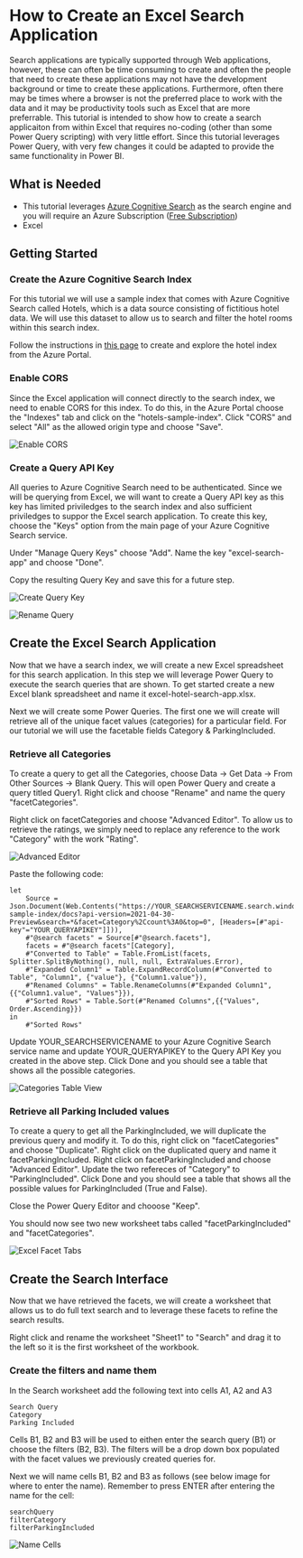 # How to Create an Excel Search Application

Search applications are typically supported through Web applications, however, these can often be time consuming to create and often the people that need to create these applications may not have the development background or time to create these applications. Furthermore, often there may be times where a browser is not the preferred place to work with the data and it may be productivity tools such as Excel that are more preferrable. This tutorial is intended to show how to create a search applicaiton from within Excel that requires no-coding (other than some Power Query scripting) with very little effort. Since this tutorial leverages Power Query, with very few changes it could be adapted to provide the same functionality in Power BI.

## What is Needed
- This tutorial leverages [Azure Cognitive Search](https://learn.microsoft.com/azure/search/search-what-is-azure-search) as the search engine and you will require an Azure Subscription ([Free Subscription](https://azure.microsoft.com/free/))
- Excel 

## Getting Started
### Create the Azure Cognitive Search Index
For this tutorial we will use a sample index that comes with Azure Cognitive Search called Hotels, which is a data source consisting of fictitious hotel data. We will use this dataset to allow us to search and filter the hotel rooms within this search index.

Follow the instructions in [this page](https://learn.microsoft.com/en-us/azure/search/search-get-started-portal) to create and explore the hotel index from the Azure Portal.

### Enable CORS
Since the Excel application will connect directly to the search index, we need to enable CORS for this index. To do this, in the Azure Portal choose the "Indexes" tab and click on the "hotels-sample-index". Click "CORS" and select "All" as the allowed origin type and choose "Save".

![Enable CORS](https://raw.githubusercontent.com/liamca/excel-search-app/main/images/cors.png?token=GHSAT0AAAAAABV7TNF5GQ6Q2B3BDMF6LFPMYZ3FYDA)

### Create a Query API Key
All queries to Azure Cognitive Search need to be authenticated. Since we will be querying from Excel, we will want to create a Query API key as this key has limited priviledges to the search index and also sufficient priviledges to suppor the Excel search application. To create this key, choose the "Keys" option from the main page of your Azure Cognitive Search service.

Under "Manage Query Keys" choose "Add". Name the key "excel-search-app" and choose "Done".

Copy the resulting Query Key and save this for a future step.

![Create Query Key](https://raw.githubusercontent.com/liamca/excel-search-app/main/images/query-key.png?token=GHSAT0AAAAAABV7TNF5C726GR5V6QNCW6U2YZ3FZGQ)

![Rename Query](https://raw.githubusercontent.com/liamca/excel-search-app/main/images/pq-01-rename-query.png?token=GHSAT0AAAAAABV7TNF4RKDF6YQTFMJAFMXOYZ3F2EA)

## Create the Excel Search Application
Now that we have a search index, we will create a new Excel spreadsheet for this search application. In this step we will leverage Power Query to execute the search queries that are shown. To get started create a new Excel blank spreadsheet and name it excel-hotel-search-app.xlsx.

Next we will create some Power Queries. The first one we will create will retrieve all of the unique facet values (categories) for a particular field. For our tutorial we will use the facetable fields Category & ParkingIncluded. 

### Retrieve all Categories 
To create a query to get all the Categories, choose Data -> Get Data -> From Other Sources -> Blank Query. This will open Power Query and create a query titled Query1. Right click and choose "Rename" and name the query "facetCategories".

Right click on facetCategories and choose "Advanced Editor".
To allow us to retrieve the ratings, we simply need to replace any reference to the work "Category" with the work "Rating".

![Advanced Editor](https://raw.githubusercontent.com/liamca/excel-search-app/main/images/pq-02-advanced-editor.png?token=GHSAT0AAAAAABV7TNF4AW2E6R7WIE3SDOHIYZ3F2FQ)

Paste the following code:

```
let
    Source = Json.Document(Web.Contents("https://YOUR_SEARCHSERVICENAME.search.windows.net/indexes/hotels-sample-index/docs?api-version=2021-04-30-Preview&search=*&facet=Category%2Ccount%3A0&top=0", [Headers=[#"api-key"="YOUR_QUERYAPIKEY"]])),
    #"@search facets" = Source[#"@search.facets"],
    facets = #"@search facets"[Category],
    #"Converted to Table" = Table.FromList(facets, Splitter.SplitByNothing(), null, null, ExtraValues.Error),
    #"Expanded Column1" = Table.ExpandRecordColumn(#"Converted to Table", "Column1", {"value"}, {"Column1.value"}),
    #"Renamed Columns" = Table.RenameColumns(#"Expanded Column1",{{"Column1.value", "Values"}}),
    #"Sorted Rows" = Table.Sort(#"Renamed Columns",{{"Values", Order.Ascending}})
in
    #"Sorted Rows"
```

Update YOUR_SEARCHSERVICENAME to your Azure Cognitive Search service name and update YOUR_QUERYAPIKEY to the Query API Key you created in the above step.
Click Done and you should see a table that shows all the possible categories.

![Categories Table View](https://raw.githubusercontent.com/liamca/excel-search-app/main/images/pq-03-categories.png?token=GHSAT0AAAAAABV7TNF4OB6J7JMNYZWXN554YZ3F2HQ)

### Retrieve all Parking Included values
To create a query to get all the ParkingIncluded, we will duplicate the previous query and modify it. To do this, right click on "facetCategories" and choose "Duplicate".
Right click on the duplicated query and name it facetParkingIncluded.
Right click on facetParkingIncluded and choose "Advanced Editor".
Update the two refereces of "Category" to "ParkingIncluded".
Click Done and you should see a table that shows all the possible values for ParkingIncluded (True and False).

Close the Power Query Editor and chooose "Keep".

You should now see two new worksheet tabs called "facetParkingIncluded" and "facetCategories".

![Excel Facet Tabs](https://raw.githubusercontent.com/liamca/excel-search-app/main/images/pq-04-new-facet-tabs.png?token=GHSAT0AAAAAABV7TNF5XPCRZWZPS4HHBBN4YZ3F2JQ)

## Create the Search Interface

Now that we have retrieved the facets, we will create a worksheet that allows us to do full text search and to leverage these facets to refine the search results.

Right click and rename the worksheet "Sheet1" to "Search" and drag it to the left so it is the first worksheet of the workbook.

### Create the filters and name them
In the Search worksheet add the following text into cells A1, A2 and A3

```
Search Query
Category
Parking Included
```

Cells B1, B2 and B3 will be used to eithen enter the search query (B1) or choose the filters (B2, B3). The filters will be a drop down box populated with the facet values we previously created queries for.

Next we will name cells B1, B2 and B3 as follows (see below image for where to enter the name). Remember to press ENTER after entering the name for the cell:

```
searchQuery
filterCategory
filterParkingIncluded
```

![Name Cells](https://raw.githubusercontent.com/liamca/excel-search-app/main/images/search-app-01-filter-names.png?token=GHSAT0AAAAAABV7TNF4MDFBFVD74DUMHJVIYZ3GVBQ)










